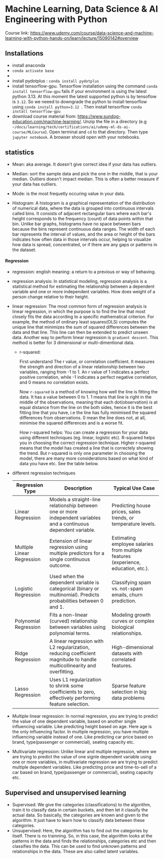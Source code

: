 # Machine Learning, Data Science & AI Engineering with Python

Course link: https://www.udemy.com/course/data-science-and-machine-learning-with-python-hands-on/learn/lecture/15090142#overview

## Installations

- install anaconda
- `conda activate base`
- 
- install pydotplus : `conda install pydotplus`
- install tensorflow-gpu. Tensorflow installation using the command `conda install tensorflow-gpu` fails if your environment is using the latest python 3.13. At this moment the latest supported python
  is by tensoflow is `3.12`. So we neeed to downgrade the python to install tensorflow using `conda install python=3.12 `. Then install tensorflow `conda install tensorflow-gpu`
- download course material from: https://www.sundog-education.com/machine-learning/. Unzip the file in a directory (e.g `~/docs/learning/tech/certifications/ai/udemy-ml-ds-ai-course/MLCourse`). Open terminal and `cd` to that directory. Then type `jupyter notebook`. A browser should open with your notebooks. 

## statistics

- Mean: aka average. It doesn't give correct idea if your data has outliers.
- Median: sort the sample data and pick the one in the middle, that is your median. Outliers doesn't impact median. This is often a better measure if your data has outliers.
- Mode: is the most frequetly occuring value in your data.

- Histogram: A histogram is a graphical representation of the distribution of numerical data, where the data is grouped into continuous intervals called bins. It consists of adjacent rectangular bars where each bar's height corresponds to the frequency (count) of data points within that bin. Unlike bar graphs, histograms have no space between bars because the bins represent continuous data ranges. The width of each bar represents the interval of values, and the area or height of the bars indicates how often data in those intervals occur, helping to visualize how data is spread, concentrated, or if there are any gaps or patterns in the dataset.

#### Regression

- regression: english meaning: a return to a previous or way of behaving.
- regression analysis: In statistical modeling, regression analysis is a statistical method for estimating the relationship between a dependent variable and one or more independent variables. How does weight of a person change relative to their height. 
- linear regression: The most common form of regression analysis is linear regression, in which the purpose is to find the line that most closely fits the data according to a specific mathematical criterion. For example, the method of ordinary least squares(OLS) computes the unique line that minimizes the sum of squared differences between the data and that line. This line can then be extended to predict unseen data. Another way to perform linear regression is  `gradient descent`. This method is better for 3 dimensional or multi-dimentional data. 
  - r-squared:

    First understand The r value, or correlation coefficient. It measures the strength and direction of a linear relationship between two variables, ranging from -1 to 1. An r value of 1 indicates a perfect positive correlation, while -1 indicates a perfect negative correlation, and 0 means no correlation exists.

    Now `r-squared` is a method of knowing how well the line is fitting the data. It has a value between 0 to 1.  1 means that line is right in the middle of the observations, meaning that each dot(observation) is at equal distance from the line on the both sides, hence it is the best fitting line that you have, i.e the line has fully minimised the squared differences from observations. 0 mean the line does not, at all, minimise the squared differences and is a worse fit. 

    How r-squared helps: You can create a regression for your data using different techniques (eg. linear, logistic etc). R-squared helps you in choosing the correct regression technique. Higher r-squared means that the model has created a line that is correctely showing the trend. But r-squared is only one parameter in choosing the model, there are many more considerations based on what kind of data you have etc. See the table below.

- different regression techniques
  
  | Regression Type | Description | Typical Use Case |
  |-----------------|--------------|------------------|
  | Linear Regression | Models a straight-line relationship between one or more independent variables and a continuous dependent variable. | Predicting house prices, sales trends, or temperature levels. |
  | Multiple Linear Regression | Extension of linear regression using multiple predictors for a single continuous outcome. | Estimating employee salaries from multiple features (experience, education, etc.). |
  | Logistic Regression | Used when the dependent variable is categorical (binary or multinomial). Predicts probabilities between 0 and 1. | Classifying spam vs. not-spam emails, churn prediction. |
  | Polynomial Regression | Fits a non-linear (curved) relationship between variables using polynomial terms. | Modeling growth curves or complex biological relationships. |
  | Ridge Regression | A linear regression with L2 regularization, reducing coefficient magnitude to handle multicollinearity and overfitting. | High-dimensional datasets with correlated features. |
  | Lasso Regression | Uses L1 regularization to shrink some coefficients to zero, effectively performing feature selection. | Sparse feature selection in big data problems

- Multiple linear regression:
  In normal regression, you are trying to predict the value of one dependent variable, based on another single influencing variable. Like predicting height based on age. Here age is the only influencing factor.  In multiple regression, you have multiple influencing variable instead of one. Like predicting car price based on brand, type(passenger or commercial), seating capacity etc.
- Multivariate regression: Unlike linear and multiple regression, where we are trying to predict the value of one signle dependent variable using one or more variables, in multivariate regression we are trying to predict multiple dependent variables. Like predicting price and time-to-sell of a car based on brand, type(passenger or commercial), seating capacity etc.


## Supervised and unsupervised learning

- Supervised:
  We give the categories (classifications) to the algorithm, train it to classify data in certain buckets, and then let it classify the actual data. So basically, the categories are known and given to the algorithm. It just have to learn how to classify data between these categories.
- Unsupervised:
  Here, the algorithm has to find out the categories by itself. There is no trainning. So, in this case, the algorithm looks at the patterns in the data and finds the relationships, categories etc and then classifies the data. This can be used to find unknown patterns and relationships in the data. These are also called latent variables.







